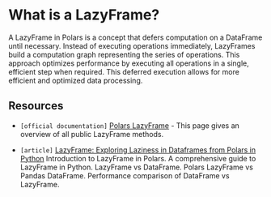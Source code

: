 # What is a LazyFrame?

A LazyFrame in Polars is a concept that defers computation on a DataFrame until necessary. Instead of executing operations immediately, LazyFrames build a computation graph representing the series of operations. This approach optimizes performance by executing all operations in a single, efficient step when required. This deferred execution allows for more efficient and optimized data processing.

## Resources 




* `[official documentation]` [Polars LazyFrame](https://docs.pola.rs/api/python/stable/reference/lazyframe/index.html) - This page gives an overview of all public LazyFrame methods.

* `[article]` [LazyFrame: Exploring Laziness in Dataframes from Polars in Python](https://medium.com/@HeCanThink/lazyframe-exploring-laziness-in-dataframes-from-polars-in-python-46da61d48e79)  Introduction to LazyFrame in Polars. A comprehensive guide to LazyFrame in Python. LazyFrame vs DataFrame. Polars LazyFrame vs Pandas DataFrame. Performance comparison of DataFrame vs LazyFrame. 